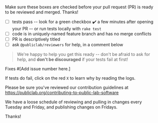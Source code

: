 Make sure these boxes are checked before your pull request (PR) is ready to be reviewed and merged. Thanks!

* [ ] tests pass -- look for a green checkbox ✔️ a few minutes after opening your PR -- or run tests locally with `rake test`
* [ ] code is in uniquely-named feature branch and has no merge conflicts
* [ ] PR is descriptively titled
* [ ] ask `@publiclab/reviewers` for help, in a comment below

> We're happy to help you get this ready -- don't be afraid to ask for help, and **don't be discouraged** if your tests fail at first!

Fixes #[Add issue number here.]

If tests do fail, click on the red `X` to learn why by reading the logs.

Please be sure you've reviewed our contribution guidelines at https://publiclab.org/contributing-to-public-lab-software

We have a loose schedule of reviewing and pulling in changes every Tuesday and Friday, and publishing changes on Fridays. 

Thanks!
